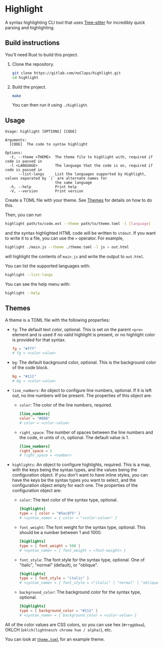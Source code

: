 # Highlight

A syntax highlighting CLI tool that uses [Tree-sitter](https://tree-sitter.github.io/tree-sitter/) for incredibly quick parsing and highlighting.

## Build instructions

You'll need Rust to build this project.

1. Clone the repository.

   ```sh
   git clone https://gitlab.com/noClaps/highlight.git
   cd highlight
   ```

2. Build the project.

   ```sh
   make
   ```

   You can then run it using `./highlight`.

## Usage

```
Usage: highlight [OPTIONS] [CODE]

Arguments:
  [CODE]  The code to syntax highlight

Options:
  -t, --theme <THEME>  The theme file to highlight with, required if code is passed in
  -l <LANGUAGE>        The language that the code is on, required if code is passed in
      --list-langs     List the languages supported by Highlight, values separated by `|` are alternate names for
                       the same language
  -h, --help           Print help
  -V, --version        Print version
```

Create a TOML file with your theme. See [Themes](#themes) for details on how to do this.

Then, you can run

```sh
highlight path/to/code.ext --theme path/to/theme.toml -l [language]
```

and the syntax highlighted HTML code will be written to `stdout`. If you want to write it to a file, you can use the `>` operator. For example,

```sh
highlight ./main.js --theme ./theme.toml -l js > out.html
```

will highlight the contents of `main.js` and write the output to `out.html`.

You can list the supported languages with:

```sh
highlight --list-langs
```

You can see the help menu with:

```sh
highlight --help
```

## Themes

A theme is a TOML file with the following properties:

- `fg`: The default text color, optional. This is set on the parent `<pre>` element and is used if no valid highlight is present, or no highlight color is provided for that syntax.

  ```toml
  fg = "#fff"
  # fg = <color-value>
  ```

- `bg`: The default background color, optional. This is the background color of the code block.

  ```toml
  bg = "#111"
  # bg = <color-value>
  ```

- `line_numbers`: An object to configure line numbers, optional. If it is left out, no line numbers will be present. The properties of this object are:
  - `color`: The color of the line numbers, required.

    ```toml
    [line_numbers]
    color = "#888"
    # color = <color-value>
    ```

  - `right_space`: The number of spaces between the line numbers and the code, in units of `ch`, optional. The default value is 1.

    ```toml
    [line_numbers]
    right_space = 2
    # right_space = <number>
    ```

- `highlights`: An object to configure highlights, required. This is a map, with the keys being the syntax types, and the values being the configuration object. If you don't want to have inline styles, you can have the keys be the syntax types you want to select, and the configuration object empty for each one. The properties of the configuration object are:
  - `color`: The text color of the syntax type, optional.

    ```toml
    [highlights]
    type = { color = "#5ac8f5" }
    # <syntax_name> = { color = "<color-value>" }
    ```

  - `font_weight`: The font weight for the syntax type, optional. This should be a number between 1 and 1000.

    ```toml
    [highlights]
    type = { font_weight = 500 }
    # <syntax_name> = { font_weight = <font-weight> }
    ```

  - `font_style`: The font style for the syntax type, optional. One of "italic", "normal" (default), or "oblique".

    ```toml
    [highlights]
    type = { font_style = "italic" }
    # <syntax_name> = { font_style = <"italic" | "normal" | "oblique"> }
    ```

  - `background_color`: The background color for the syntax type, optional.

    ```toml
    [highlights]
    type = { background_color = "#111" }
    # <syntax_name> = { background_color = <color-value> }
    ```

All of the color values are CSS colors, so you can use hex (`#rrggbbaa`), OKLCH (`oklch(lightness% chroma hue / alpha)`), etc.

You can look at [`theme.toml`](./theme.toml) for an example theme.

